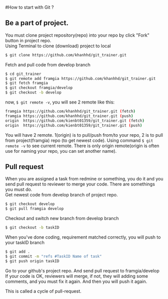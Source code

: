 #How to start with Git ?
## Be a part of project.
You must clone project repository(repo) into your repo by click "Fork" button in project repo.<br/>
Using Terminal to clone (download) project to local

```sh
$ git clone https://github.com/khanhhd/git_trainer.git
```
Fetch and pull code from develop branch

```sh
$ cd git_trainer
$ git remote add framgia https://github.com/khanhhd/git_trainer.git
$ git fetch framgia
$ git checkout framgia/develop
$ git checkout -b develop
```
now, `$ git remote -v`, you will see 2 remote like this:

```sh
framgia https://github.com/khanhhd/git_trainer.git (fetch)
framgia https://github.com/khanhhd/git_trainer.git (push)
origin  https://github.com/kienbt01359/git_trainer.git (fetch)
origin  https://github.com/kienbt01359/git_trainer.git (push)
```


You will have 2 remote. 1(origin) is to pull/push from/to your repo, 2 is to pull from project(framgia)
repo (to get newest code).
Using command `$ git remote -v` to see current remote. There is only origin remote(origin is often 
use for naming your repo, you can set another name).


## Pull request
When you are assigned a task from redmine or something, you do it and you send pull request to reviewer to merge your code.
There are somethings you must do.<br/>
 Get newest code from develop branch of project repo.

```sh
$ git checkout develop
$ git pull framgia develop
```
 Checkout and switch new branch from develop branch

```sh
$ git checkout -b taskID
```
 When you've done coding, requirement matched correctly, you will push to your taskID branch

```sh
$ git add .
$ git commit -m "refs #TaskID Name of task"
$ git push origin taskID
```
 Go to your github's project repo. And send pull request to framgia/develop<br/>
 If your code is OK, reviewers will merge, if not, they will adding some comments, and you must fix it again.
And then you will push it again.

This is called a cycle of pull-request.

